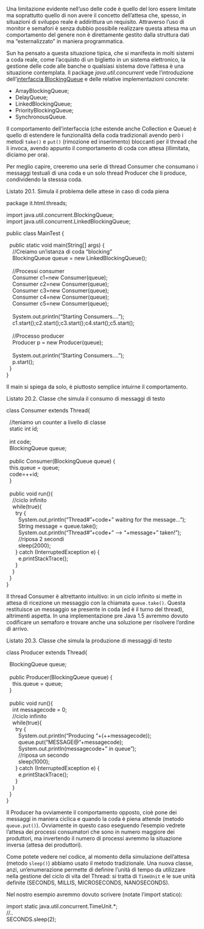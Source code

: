 Una limitazione evidente nell’uso delle code è quello del loro essere limitate ma soprattutto quello di non avere il concetto dell’attesa che, spesso, in situazioni di sviluppo reale è addirittura un requisito. Attraverso l’uso di monitor e semafori è senza dubbio possibile realizzare questa attesa ma un comportamento del genere non è direttamente gestito dalla struttura dati ma “esternalizzato” in maniera programmatica.

Sun ha pensato a questa situazione tipica, che si manifesta in molti sistemi a coda reale, come l’acquisto di un biglietto in un sistema elettronico, la gestione delle code alle banche o qualsiasi sistema dove l’attesa è una situazione contemplata. Il package _java.util.concurrent_ vede l’introduzione dell’[interfaccia BlockingQueue](http://java.sun.com/j2se/1.5.0/docs/api/java/util/concurrent/BlockingQueue.html "Interfaccia BlockingQueue") e delle relative implementazioni concrete:

*   ArrayBlockingQueue;
*   DelayQueue;
*   LinkedBlockingQueue;
*   PriorityBlockingQueue;
*   SynchronousQueue.

Il comportamento dell’interfaccia (che estende anche Collection e Queue) è quello di estendere le funzionalità della coda tradizionali avendo però i metodi `take()` e `put()` (rimozione ed inserimento) bloccanti per il thread che li invoca, avendo appunto il comportamento di coda con attesa (illimitata, diciamo per ora).

Per meglio capire, creeremo una serie di thread Consumer che consumano i messaggi testuali di una coda e un solo thread Producer che li produce, condividendo la stesssa coda.

Listato 20.1. Simula il problema delle attese in caso di coda piena

package it.html.threads;

import java.util.concurrent.BlockingQueue;  
import java.util.concurrent.LinkedBlockingQueue;

public class MainTest {

  public static void main(String[] args) {  
    //Creiamo un’istanza di coda “blocking”  
    BlockingQueue queue = new LinkedBlockingQueue<String>();  
      
    //Processi consumer  
    Consumer c1=new Consumer(queue);  
    Consumer c2=new Consumer(queue);  
    Consumer c3=new Consumer(queue);  
    Consumer c4=new Consumer(queue);  
    Consumer c5=new Consumer(queue);  
      
    System.out.println(“Starting Consumers….”);  
    c1.start();c2.start();c3.start();c4.start();c5.start();  
      
    //Processo producer  
    Producer p = new Producer(queue);  
      
    System.out.println(“Starting Consumers….”);  
    p.start();  
  }  
}

Il main si spiega da solo, è piuttosto semplice intuirne il comportamento.

Listato 20.2. Classe che simula il consumo di messaggi di testo

class Consumer extends Thread{

  //teniamo un counter a livello di classe  
  static int id;  
    
  int code;  
  BlockingQueue<String> queue;  
    
  public Consumer(BlockingQueue<String> queue) {  
  this.queue = queue;  
  code=++id;  
  }  
    
  public void run(){  
    //ciclo infinito  
    while(true){  
      try {  
        System.out.println(“Thread#”+code+” waiting for the message…”);  
        String message = queue.take();  
        System.out.println(“Thread#”+code+” –> “+message+” taken!”);  
        //riposa 2 secondi  
        sleep(2000);  
      } catch (InterruptedException e) {  
        e.printStackTrace();  
      }  
    }  
  }  
}

Il thread Consumer è altrettanto intuitivo: in un ciclo infinito si mette in attesa di ricezione un messaggio con la chiamata `queue.take()`. Questa restituisce un messaggio se presente in coda (ed è il turno del thread), altrimenti aspetta. In una implementazione pre Java 1.5 avremmo dovuto codificare un semaforo e trovare anche una soluzione per risolvere l’ordine di arrivo.

Listato 20.3. Classe che simula la produzione di messaggi di testo

class Producer extends Thread{

  BlockingQueue<String> queue;  
    
  public Producer(BlockingQueue<String> queue) {  
    this.queue = queue;  
  }  
    
  public void run(){  
    int messagecode = 0;  
    //ciclo infinito  
    while(true){  
      try {  
        System.out.println(“Producing “+(++messagecode));  
        queue.put(“MESSAGE@”+messagecode);  
        System.out.println(messagecode+” in queue”);  
        //riposa un secondo  
        sleep(1000);  
      } catch (InterruptedException e) {  
        e.printStackTrace();  
      }  
    }  
  }  
}

Il Producer ha ovviamente il comportamento opposto, cioè pone dei messaggi in maniera ciclica e quando la coda è piena attende (metodo `queue.put()`). Ovviamente in questo caso eseguendo l’esempio vedrete l’attesa dei processi consumatori che sono in numero maggiore dei produttori, ma invertendo il numero di processi avremmo la situazione inversa (attesa dei produttori).

Come potete vedere nel codice, al momento della simulazione dell’attesa (metodo `sleep()`) abbiamo usato il metodo tradizionale. Una nuova classe, anzi, un’enumerazione permette di definire l’unità di tempo da utilizzare nella gestione del ciclo di vita del Thread: si tratta di `TimeUnit` e le sue unità definite (SECONDS, MILLIS, MICROSECONDS, NANOSECONDS).

Nel nostro esempio avremmo dovuto scrivere (notate l’import statico):

import static java.util.concurrent.TimeUnit.*;  
//..  
SECONDS.sleep(2);